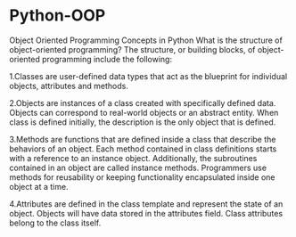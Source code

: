 # Python-OOP
Object Oriented Programming Concepts in Python 
What is the structure of object-oriented programming?
The structure, or building blocks, of object-oriented programming include the following:

1.Classes are user-defined data types that act as the blueprint for individual objects, attributes and methods.


2.Objects are instances of a class created with specifically defined data. Objects can correspond to real-world objects or an abstract entity. When class is defined initially, the description is the only object that is defined.


3.Methods are functions that are defined inside a class that describe the behaviors of an object. Each method contained in class definitions starts with a reference to an instance object. Additionally, the subroutines contained in an object are called instance methods. Programmers use methods for reusability or keeping functionality encapsulated inside one object at a time.


4.Attributes are defined in the class template and represent the state of an object. Objects will have data stored in the attributes field. Class attributes belong to the class itself.

